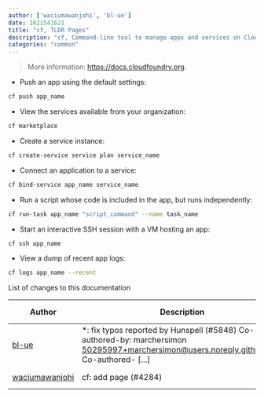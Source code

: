 ```yaml
---
author: ['waciumawanjohi', 'bl-ue']
date: 1621541621
title: "cf, TLDR Pages"
description: "cf, Command-line tool to manage apps and services on Cloud Foundry."
categories: "common"
---
```

> More information: <https://docs.cloudfoundry.org>.

- Push an app using the default settings:

```bash
cf push app_name
```

- View the services available from your organization:

```bash
cf marketplace
```

- Create a service instance:

```bash
cf create-service service plan service_name
```

- Connect an application to a service:

```bash
cf bind-service app_name service_name
```

- Run a script whose code is included in the app, but runs independently:

```bash
cf run-task app_name "script_command" --name task_name
```

- Start an interactive SSH session with a VM hosting an app:

```bash
cf ssh app_name
```

- View a dump of recent app logs:

```bash
cf logs app_name --recent
```
List of changes to this documentation


Author | Description | ISO 8601 Date | GitHub link
------|-----|-----|-----
[bl-ue](mailto:54780737+bl-ue@users.noreply.github.com) | *: fix typos reported by Hunspell (#5848) Co-authored-by: marchersimon <50295997+marchersimon@users.noreply.github.com> Co-authored- [...] | 2021-05-20T22:13:41 | [8ebd171d6f00](https://github.com/tldr-pages/tldr/commit/8ebd171d6f001698709fefc02b1fd5cc9f3a99c4)
[waciumawanjohi](mailto:waciumawanjohi@users.noreply.github.com) | cf: add page (#4284) | 2020-08-28T10:10:34 | [8c5d10f81e27](https://github.com/tldr-pages/tldr/commit/8c5d10f81e27cb13b0b53a83e877e7b8f9f1bbc2)

